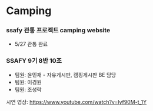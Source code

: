 # Camping
### ssafy 관통 프로젝트 camping website
* 5/27 관통 완료

### SSAFY 9기 8반 10조
* 팀원: 윤민재 - 자유게시판, 캠핑게시판 BE 담당
* 팀원: 이경원
* 팀원: 조성락

시연 영상: https://www.youtube.com/watch?v=lyf90M-t_1Y
